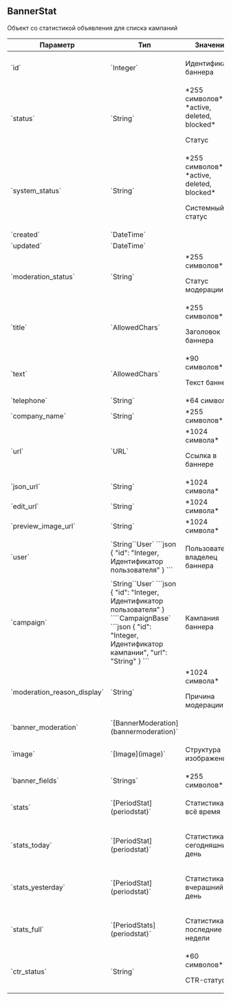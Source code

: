 
## BannerStat

Объект со статистикой объявления для списка кампаний

<table>
    <thead>
        <tr><th>Параметр</th><th>Тип</th><th>Значение</th></tr>
    </thead>
    <tbody>
        <tr>
            <td>`id`</td>
            <td>`Integer`</td>
            <td><p>Идентификатор баннера</p></td>
        </tr><tr>
            <td>`status`</td>
            <td>`String`</td>
            <td>*255 символов*
*active, deleted, blocked*
<p>Статус</p></td>
        </tr><tr>
            <td>`system_status`</td>
            <td>`String`</td>
            <td>*255 символов*
*active, deleted, blocked*
<p>Системный статус</p></td>
        </tr><tr>
            <td>`created`</td>
            <td>`DateTime`</td>
            <td></td>
        </tr><tr>
            <td>`updated`</td>
            <td>`DateTime`</td>
            <td></td>
        </tr><tr>
            <td>`moderation_status`</td>
            <td>`String`</td>
            <td>*255 символов*
<p>Статус модерации</p></td>
        </tr><tr>
            <td>`title`</td>
            <td>`AllowedChars`</td>
            <td>*255 символов*
<p>Заголовок баннера</p></td>
        </tr><tr>
            <td>`text`</td>
            <td>`AllowedChars`</td>
            <td>*90 символов*
<p>Текст баннера</p></td>
        </tr><tr>
            <td>`telephone`</td>
            <td>`String`</td>
            <td>*64 символа*
</td>
        </tr><tr>
            <td>`company_name`</td>
            <td>`String`</td>
            <td>*255 символов*
</td>
        </tr><tr>
            <td>`url`</td>
            <td>`URL`</td>
            <td>*1024 символа*
<p>Ссылка в баннере</p></td>
        </tr><tr>
            <td>`json_url`</td>
            <td>`String`</td>
            <td>*1024 символа*
</td>
        </tr><tr>
            <td>`edit_url`</td>
            <td>`String`</td>
            <td>*1024 символа*
</td>
        </tr><tr>
            <td>`preview_image_url`</td>
            <td>`String`</td>
            <td>*1024 символа*
</td>
        </tr><tr>
            <td>`user`</td>
            <td>`String``User`
```json
{
  "id": "Integer, Идентификатор пользователя"
}
```</td>
            <td><p>Пользователь-владелец баннера</p></td>
        </tr><tr>
            <td>`campaign`</td>
            <td>`String``User`
```json
{
  "id": "Integer, Идентификатор пользователя"
}
````CampaignBase`
```json
{
  "id": "Integer, Идентификатор кампании",
  "url": "String"
}
```</td>
            <td><p>Кампания баннера</p></td>
        </tr><tr>
            <td>`moderation_reason_display`</td>
            <td>`String`</td>
            <td>*1024 символа*
<p>Причина модерации</p></td>
        </tr><tr>
            <td>`banner_moderation`</td>
            <td>`[BannerModeration](bannermoderation)`</td>
            <td></td>
        </tr><tr>
            <td>`image`</td>
            <td>`[Image](image)`</td>
            <td><p>Структура изображения</p></td>
        </tr><tr>
            <td>`banner_fields`</td>
            <td>`Strings`</td>
            <td>*255 символов*
</td>
        </tr><tr>
            <td>`stats`</td>
            <td>`[PeriodStat](periodstat)`</td>
            <td><p>Статистика за всё время</p></td>
        </tr><tr>
            <td>`stats_today`</td>
            <td>`[PeriodStat](periodstat)`</td>
            <td><p>Статистика за сегодняшний день</p></td>
        </tr><tr>
            <td>`stats_yesterday`</td>
            <td>`[PeriodStat](periodstat)`</td>
            <td><p>Статистика за вчерашний день</p></td>
        </tr><tr>
            <td>`stats_full`</td>
            <td>`[PeriodStats](periodstat)`</td>
            <td><p>Статистика за последние 2 недели</p></td>
        </tr><tr>
            <td>`ctr_status`</td>
            <td>`String`</td>
            <td>*60 символов*
<p>CTR-статус</p></td>
        </tr>
    </tbody>
</table>